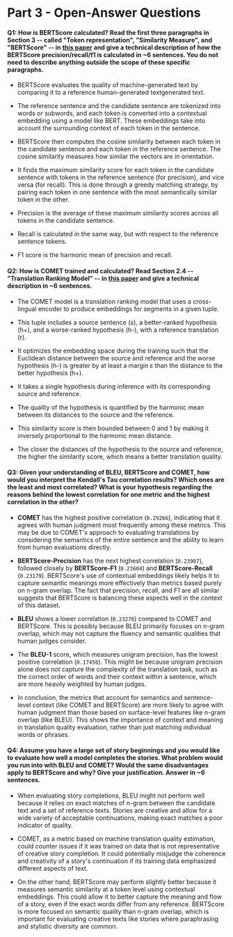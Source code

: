
# Part 3 - Open-Answer Questions



#### Q1: How is BERTScore calculated? Read the first three paragraphs in Section 3 -- called "Token representation", "Similarity Measure", and "BERTScore" -- in [this paper](https://arxiv.org/pdf/1904.09675.pdf) and give a technical description of how the BERTScore precision/recall/f1 is calculated in ~6 sentences. You do not need to describe anything outside the scope of these specific paragraphs.

- BERTScore evaluates the quality of machine-generated text by comparing it to a reference human-generated textgenerated text.

- The reference sentence and the candidate sentence are tokenized into words or subwords, and each token is converted into a contextual embedding using a model like BERT. These embeddings take into account the surrounding context of each token in the sentence.

- BERTScore then computes the cosine similarity between each token in the candidate sentence and each token in the reference sentence. The cosine similarity measures how similar the vectors are in orientation.

- It finds the maximum similarity score for each token in the candidate sentence with tokens in the reference sentence (for precision), and vice versa (for recall). This is done through a greedy matching strategy, by pairing each token in one sentence with the most semantically similar token in the other.

- Precision is the average of these maximum similarity scores across all tokens in the candidate sentence. 

- Recall is calculated in the same way, but with respect to the reference sentence tokens.

- F1 score is the harmonic mean of precision and recall.



#### Q2: How is COMET trained and calculated? Read Section 2.4 -- "Translation Ranking Model" -- in [this paper](https://arxiv.org/pdf/2009.09025.pdf) and give a technical description in ~6 sentences.

- The COMET model is a translation ranking model that uses a cross-lingual encoder to produce embeddings for segments in a given tuple.

- This tuple includes a source sentence (s), a better-ranked hypothesis (h+), and a worse-ranked hypothesis (h-), with a reference translation (r).

- It optimizes the embedding space during the training such that the Euclidean distance between the source and reference and the worse hypothesis (h-) is greater by at least a margin ε than the distance to the better hypothesis (h+).

- It takes a single hypothesis during inference with its corresponding source and reference.

- The quality of the hypothesis is quantified by the harmonic mean between its distances to the source and the reference.

- This similarity score is then bounded between 0 and 1 by making it inversely proportional to the harmonic mean distance. 

- The closer the distances of the hypothesis to the source and reference, the higher the similarity score, which means a better translation quality.



#### Q3: Given your understanding of BLEU, BERTScore and COMET, how would you interpret the Kendall's Tau correlation results? Which ones are the least and most correlated? What is your hypothesis regarding the reasons behind the lowest correlation for one metric and the highest correlation in the other?

- **COMET** has the highest positive correlation (`0.29266`), indicating that it agrees with human judgment most frequently among these metrics. 
  This may be due to COMET's approach to evaluating translations by considering the semantics of the entire sentence and the ability to learn from human evaluations directly.
  
- **BERTScore-Precision** has the next highest correlation (`0.23907`), followed closely by **BERTScore-F1** (`0.23604`) and **BERTScore-Recall** (`0.23179`). 
  BERTScore's use of contextual embeddings likely helps it to capture semantic meanings more effectively than metrics based purely on n-gram overlap. The fact that precision, recall, and F1 are all similar suggests that BERTScore is balancing these aspects well in the context of this dataset.
  
- **BLEU** shows a lower correlation (`0.23276`) compared to COMET and BERTScore.
  This is possibly because BLEU primarily focuses on n-gram overlap, which may not capture the fluency and semantic qualities that human judges consider.

- The **BLEU-1** score, which measures unigram precision, has the lowest positive correlation (`0.17456`). This might be because unigram precision alone does not capture the complexity of the translation task, such as the correct order of words and their context within a sentence, which are more heavily weighted by human judges.

- In conclusion, the metrics that account for semantics and sentence-level context (like COMET and BERTScore) are more likely to agree with human judgment than those based on surface-level features like n-gram overlap (like BLEU). This shows the importance of context and meaning in translation quality evaluation, rather than just matching individual words or phrases.



#### Q4: Assume you have a large set of story beginnings and you would like to evaluate how well a model completes the stories. What problem would you run into with BLEU and COMET? Would the same disadvantages apply to BERTScore and why? Give your justification. Answer in ~6 sentences.

- When evaluating story completions, BLEU might not perform well because it relies on exact matches of n-gram between the candidate text and a set of reference texts.
  Stories are creative and allow for a wide variety of acceptable continuations, making exact matches a poor indicator of quality.

- COMET, as a metric based on machine translation quality estimation, could counter issues if it was trained on data that is not representative of creative story completion.
  It could potentially misjudge the coherence and creativity of a story's continuation if its training data emphasized different aspects of text.

- On the other hand, BERTScore may perform slightly better because it measures semantic similarity at a token level using contextual embeddings.
  This could allow it to better capture the meaning and flow of a story, even if the exact words differ from any reference.
  BERTScore is more focused on semantic quality than n-gram overlap, which is important for evaluating creative texts like stories where paraphrasing and stylistic diversity are common.
